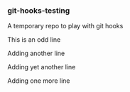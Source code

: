 ### git-hooks-testing

A temporary repo to play with git hooks

This is an odd line

Adding another line

Adding yet another line

Adding one more line
